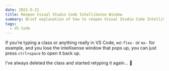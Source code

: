 ```yaml
---
date: 2021-5-21
title: Reopen Visual Studio Code IntelliSense Window
summary: Brief explanation of how to reopen Visual Studio Code IntelliSense Window if it closes on you accidently
tags:
  - VS Code
---
```


If you’re typing a class or anything really in VS Code, `md:flex-`  or `mx-` for example, and you lose the intellisense window that pops up, you can just press `ctrl+space` to open it back up.

I’ve always deleted the class and started retyping it again... 🤯
